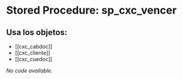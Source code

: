 # Stored Procedure: sp_cxc_vencer

## Usa los objetos:
- [[cxc_cabdoc]]
- [[cxc_cliente]]
- [[cxc_cuedoc]]

*No code available.*
